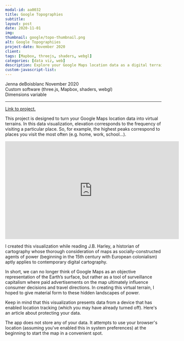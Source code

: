 ```yaml
---
modal-id: aa0032
title: Google Topographies
subtitle:
layout: post
date: 2020-11-01
img:
thumbnail: google/topo-thumbnail.png
alt: Google Topographiies
project-date: November 2020
client: 
tags: [Mapbox, threejs, shaders, webgl]
categories: [data viz, web]
description: Explore your Google Maps location data as a digital terrain
custom-javascript-list:
---
```


Jenna deBoisblanc
November 2020  
Custom software (three.js, Mapbox, shaders, webgl)   
Dimensions variable  

---
<a href="https://jdeboi.com/google-topographies/">Link to project.</a>

This project is designed to turn your Google Maps location data into virtual terrains. In this data visualization, elevation corresponds to the frequency of visiting a particular place. So, for example, the highest peaks correspond to places you visit the most often (e.g. home, work, school...).

<div class="embed-responsive embed-responsive-16by9">
<iframe width="560" height="315" src="https://www.youtube.com/embed/Sz5gmpUORnE" frameborder="0" allow="autoplay; encrypted-media" allowfullscreen></iframe>
</div>

I created this visualization while reading J.B. Harley, a historian of cartography whose thorough consideration of maps as socially-constructed agents of power (beginning in the 15th century with European colonialism) aptly applies to contemporary digital cartography.

In short, we can no longer think of Google Maps as an objective representation of the Earth’s surface, but rather as a tool of surveillance capitalism where paid advertisements on the map ultimately influence consumer decisions and travel directions. In creating this virtual terrain, I hoped to give material form to these hidden landscapes of power.

Keep in mind that this visualization presents data from a device that has enabled location tracking (which you may have already turned off). Here's an article about protecting your data.

The app does not store any of your data. It attempts to use your browser's location (assuming you've enabled this in system preferences) at the beginning to start the map in a convenient spot.


